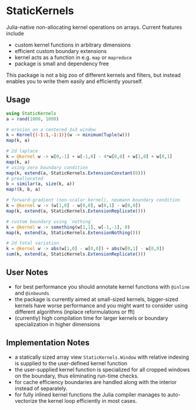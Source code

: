 # StaticKernels

Julia-native non-allocating kernel operations on arrays.
Current features include

- custom kernel functions in arbitrary dimensions
- efficient custom boundary extensions
- kernel acts as a function in e.g. `map` or `mapreduce`
- package is small and dependency free

This package is not a big zoo of different kernels and filters, but instead
enables you to write them easily and efficiently yourself.

## Usage

```julia
using StaticKernels
a = rand(1000, 1000)

# erosion on a centered 3x3 window
k = Kernel{(-1:1,-1:1)}(w -> minimum(Tuple(w)))
map(k, a)

# 2d laplace
k = @kernel w -> w[0,-1] + w[-1,0] - 4*w[0,0] + w[1,0] + w[0,1]
map(k, a)
# using zero boundary condition
map(k, extend(a, StaticKernels.ExtensionConstant(0)))
# preallocated
b = similar(a, size(k, a))
map!(k, b, a)

# forward-gradient (non-scalar kernel), neumann boundary condition
k = @kernel w -> (w[1,0] - w[0,0], w[0,1] - w[0,0])
map(k, extend(a, StaticKernels.ExtensionReplicate()))

# custom boundary using `nothing`
k = @kernel w -> something(w[1,1], w[-1,-1], 0)
map(k, extend(a, StaticKernels.ExtensionNothing()))

# 2d total variation
k = @kernel w -> abs(w[1,0] - w[0,0]) + abs(w[0,1] - w[0,0])
sum(k, extend(a, StaticKernels.ExtensionReplicate()))
```

## User Notes

- for best performance you should annotate kernel functions with `@inline` and
  `@inbounds`
- the package is currently aimed at small-sized kernels, bigger-sized kernels
  have worse performance and you might want to consider using different
  algorithms (inplace reformulations or fft)
- (currently) high compilation time for larger kernels or boundary
  specialization in higher dimensions

## Implementation Notes

- a statically sized array view `StaticKernels.Window` with relative indexing
  is supplied to the user-defined kernel function
- the user-supplied kernel function is specialized for all cropped windows on
  the boundary, thus eliminating run-time checks.
- for cache efficiency boundaries are handled along with the interior instead
  of separately.
- for fully inlined kernel functions the Julia compiler manages to
  auto-vectorize the kernel loop efficiently in most cases.
